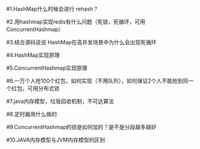 #1.HashMap什么时候会进行 rehash？

#2.用hashmap实现redis有什么问题（死锁，死循环，可用ConcurrentHashmap）

#3.结合源码说说 HashMap在高并发场景中为什么会出现死循环

#4.HashMap实现原理

#5.ConcurrentHashmap实现原理

#6.一万个人抢100个红包，如何实现（不用队列），如何保证2个人不能抢到同一个红包，可用分布式锁

#7.java内存模型，垃圾回收机制，不可达算法

#8.定时器用什么做的

#9.ConcurrentHashmap的锁是如何加的？是不是分段越多越好

#10.JAVA内存模型与JVM内存模型的区别